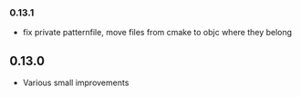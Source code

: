 ### 0.13.1

* fix private patternfile, move files from cmake to objc where they belong

## 0.13.0

* Various small improvements
